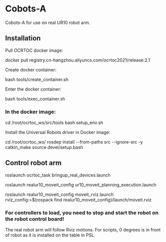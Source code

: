 # Cobots-A
Cobots-A for use on real UR10 robot arm.

## Installation
Pull OCRTOC docker image:

docker pull registry.cn-hangzhou.aliyuncs.com/ocrtoc2021/release:2.1

Create docker container:

bash tools/create_container.sh

Enter the docker container:

bash tools/exec_container.sh

### In the docker image:

cd /root/ocrtoc_ws/src/tools
bash setup_env.sh

Install the Universal Robots driver in Docker image:

cd /root/ocrtoc_ws/
rosdep install --from-paths src --ignore-src -y
catkin_make
source devel/setup.bash

## Control robot arm

roslaunch ocrtoc_task bringup_real_devices.launch

roslaunch realur10_moveit_config ur10_moveit_planning_execution.launch

roslaunch realur10_moveit_config moveit_rviz.launch rviz_config:=$(rospack find realur10_moveit_config)/launch/moveit.rviz

### For controllers to load, you need to stop and start the robot on the robot control board!

The real robot arm will follow Rviz motions. For scripts, 0 degrees is in front of robot as it is installed on the table in PSL.